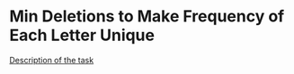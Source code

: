 # Min Deletions to Make Frequency of Each Letter Unique

[Description of the task](https://www.geeksforgeeks.org/minimum-characters-required-to-be-removed-to-make-frequency-of-each-character-unique/)

